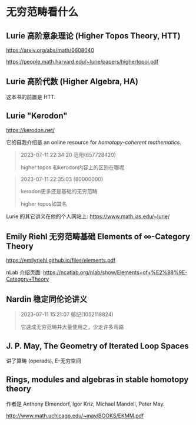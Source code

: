 # 无穷范畴看什么

## Lurie 高阶意象理论 (Higher Topos Theory, HTT)

https://arxiv.org/abs/math/0608040

https://people.math.harvard.edu/~lurie/papers/highertopoi.pdf

## Lurie 高阶代数 (Higher Algebra, HA)

这本书的前置是 HTT.

## Lurie "Kerodon"

https://kerodon.net/

它的自我介绍是 an online resource for *homotopy-coherent mathematics*.

> 2023-07-11 22:34:20 范阳(657728420)
> 
> higher topos 和kerodon内容上的区别在哪呢

> 2023-07-11 22:35:03 (80000000)
> 
> kerodon更多还是基础的无穷范畴
> 
> higher topos如其名

Lurie 的其它讲义在他的个人网站上:
https://www.math.ias.edu/~lurie/

## Emily Riehl 无穷范畴基础 Elements of ∞-Category Theory

https://emilyriehl.github.io/files/elements.pdf

nLab 介绍页面:
https://ncatlab.org/nlab/show/Elements+of+%E2%88%9E-Category+Theory

## Nardin 稳定同伦论讲义

> 2023-07-11 15:21:07 郁纪(1052118824)
> 
> 它速成无穷范畴并大量使用之，少走许多弯路

## J. P. May, The Geometry of Iterated Loop Spaces

讲了算畴 (operads), E-无穷空间

## Rings, modules and algebras in stable homotopy theory

作者是 Anthony Elmendorf, Igor Kriz, Michael Mandell, Peter May.

http://www.math.uchicago.edu/~may/BOOKS/EKMM.pdf
